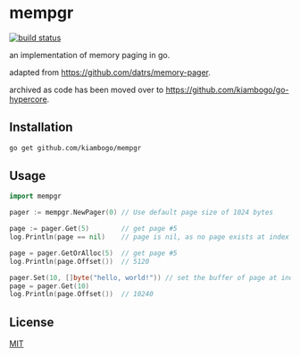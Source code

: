 # mempgr

[![build status][1]][2]

an implementation of memory paging in go.

adapted from https://github.com/datrs/memory-pager.

archived as code has been moved over to https://github.com/kiambogo/go-hypercore.

## Installation

``` sh
go get github.com/kiambogo/mempgr
```

## Usage

``` go
import mempgr

pager := mempgr.NewPager(0) // Use default page size of 1024 bytes

page := pager.Get(5)        // get page #5
log.Println(page == nil)    // page is nil, as no page exists at index 5

page = pager.GetOrAlloc(5)  // get page #5
log.Println(page.Offset())  // 5120

pager.Set(10, []byte("hello, world!")) // set the buffer of page at index 10. truncates if buffer > page size
page = pager.Get(10)
log.Println(page.Offset())  // 10240
```

## License
[MIT](./LICENSE)

[1]: https://github.com/kiambogo/memory-pager/actions/workflows/test.yml/badge.svg
[2]: https://github.com/kiambogo/memory-pager/actions/workflows/test.yml
